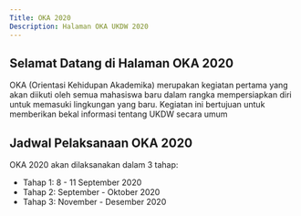 ```yaml
---
Title: OKA 2020
Description: Halaman OKA UKDW 2020
---
```


## Selamat Datang di Halaman OKA 2020

OKA (Orientasi Kehidupan Akademika) merupakan kegiatan pertama yang akan diikuti oleh semua mahasiswa baru dalam rangka mempersiapkan diri untuk memasuki lingkungan yang baru.
Kegiatan ini bertujuan untuk memberikan bekal informasi tentang UKDW secara umum 

## Jadwal Pelaksanaan OKA 2020

OKA 2020 akan dilaksanakan dalam  3 tahap:
* Tahap 1: 8 - 11 September 2020
* Tahap 2: September - Oktober 2020
* Tahap 3: November - Desember 2020

